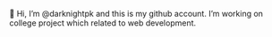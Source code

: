 👋 Hi, I’m @darknightpk
   and this is my github account.
     I’m working on college project which
   related to web development.
  
<!---
darknightpk/darknightpk is a ✨ special ✨ repository because its `README.md` (this file) appears on your GitHub profile.
You can click the Preview link to take a look at your changes.
--->
